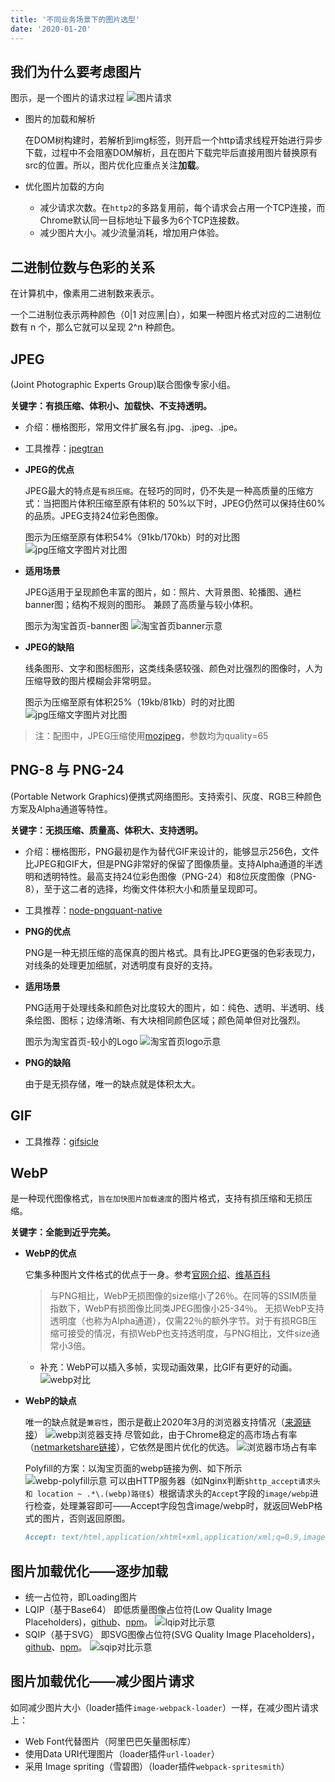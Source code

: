 ```yaml
---
title: '不同业务场景下的图片选型'
date: '2020-01-20'
---
```


## 我们为什么要考虑图片

图示，是一个图片的请求过程
![图片请求](../../../.imgs/image-request.jpg)

- 图片的加载和解析

  在DOM树构建时，若解析到img标签，则开启一个http请求线程开始进行异步下载，过程中不会阻塞DOM解析，且在图片下载完毕后直接用图片替换原有src的位置。所以，图片优化应重点关注**加载**。
- 优化图片加载的方向
  - 减少请求次数。在`http2`的多路复用前，每个请求会占用一个TCP连接，而Chrome默认同一目标地址下最多为6个TCP连接数。
  - 减少图片大小。减少流量消耗，增加用户体验。

## 二进制位数与色彩的关系

在计算机中，像素用二进制数来表示。

一个二进制位表示两种颜色（0|1 对应黑|白），如果一种图片格式对应的二进制位数有 n 个，那么它就可以呈现 2^n 种颜色。

## JPEG

(Joint Photographic Experts Group)联合图像专家小组。

**关键字：有损压缩、体积小、加载快、不支持透明。**

- 介绍：栅格图形，常用文件扩展名有.jpg、.jpeg、.jpe。
- 工具推荐：[jpegtran](https://www.npmjs.com/package/jpegtran)
- **JPEG的优点**

    JPEG最大的特点是`有损压缩`。在轻巧的同时，仍不失是一种高质量的压缩方式：当把图片体积压缩至原有体积的 50%以下时，JPEG仍然可以保持住60%的品质。JPEG支持24位彩色图像。

    图示为压缩至原有体积54%（91kb/170kb）时的对比图
    ![jpg压缩文字图片对比图](../../../.imgs/jpg-compress-contrast-good.png)
- **适用场景**

    JPEG适用于呈现颜色丰富的图片，如：照片、大背景图、轮播图、通栏banner图；结构不规则的图形。
    兼顾了高质量与较小体积。

    图示为淘宝首页-banner图
    ![淘宝首页banner示意](../../../.imgs/taobao-home-banner.png)
- **JPEG的缺陷**

    线条图形、文字和图标图形，这类线条感较强、颜色对比强烈的图像时，人为压缩导致的图片模糊会非常明显。

    图示为压缩至原有体积25%（19kb/81kb）时的对比图
    ![jpg压缩文字图片对比图](../../../.imgs/jpg-compress-contrast-bad.png)

> 注：配图中，JPEG压缩使用[mozjpeg](https://github.com/imagemin/imagemin-mozjpeg)，参数均为quality=65

## PNG-8 与 PNG-24

(Portable Network Graphics)便携式网络图形。支持索引、灰度、RGB三种颜色方案及Alpha通道等特性。

**关键字：无损压缩、质量高、体积大、支持透明。**

- 介绍：栅格图形，PNG最初是作为替代GIF来设计的，能够显示256色，文件比JPEG和GIF大，但是PNG非常好的保留了图像质量。支持Alpha通道的半透明和透明特性。最高支持24位彩色图像（PNG-24）和8位灰度图像（PNG-8），至于这二者的选择，均衡文件体积大小和质量呈现即可。
- 工具推荐：[node-pngquant-native](https://www.npmjs.com/package/node-pngquant-native)
- **PNG的优点**

    PNG是一种无损压缩的高保真的图片格式。具有比JPEG更强的色彩表现力，对线条的处理更加细腻，对透明度有良好的支持。
- **适用场景**

    PNG适用于处理线条和颜色对比度较大的图片，如：纯色、透明、半透明、线条绘图、图标；边缘清晰、有大块相同颜色区域；颜色简单但对比强烈。

    图示为淘宝首页-较小的Logo
    ![淘宝首页logo示意](../../../.imgs/taobao-home-logo.png)
- **PNG的缺陷**

    由于是无损存储，唯一的缺点就是体积太大。

## GIF

- 工具推荐：[gifsicle](http://www.lcdf.org/gifsicle/)

## WebP

是一种现代图像格式，`旨在加快图片加载速度`的图片格式，支持有损压缩和无损压缩。

**关键字：全能到近乎完美。**

- **WebP的优点**

  它集多种图片文件格式的优点于一身。参考[官网介绍](https://developers.google.com/speed/webp/?csw=1)、[维基百科](https://zh.wikipedia.org/wiki/WebP)
  > 与PNG相比，WebP无损图像的size缩小了26％。在同等的SSIM质量指数下，WebP有损图像比同类JPEG图像小25-34％。
  > 无损WebP支持透明度（也称为Alpha通道），仅需22％的额外字节。对于有损RGB压缩可接受的情况，有损WebP也支持透明度，与PNG相比，文件size通常小3倍。
  - 补充：WebP可以插入多帧，实现动画效果，比GIF有更好的动画。
  ![webp对比](../../../.imgs/webp-contrast.png)

- **WebP的缺点**

  唯一的缺点就是`兼容性`，图示是截止2020年3月的浏览器支持情况（[来源链接](https://developers.google.com/speed/webp/faq#which_web_browsers_natively_support_webp)）
  ![webp浏览器支持](../../../.imgs/webp-browser-support.png)
  尽管如此，由于Chrome稳定的高市场占有率（[netmarketshare链接](https://netmarketshare.com)），它依然是图片优化的优选。
  ![浏览器市场占有率](../../../.imgs/browser-market-share.png)

  Polyfill的方案：以淘宝页面的webp链接为例、如下所示
  ![webp-polyfill示意](../../../.imgs/webp-polyfill-case.png)
  可以由HTTP服务器（如Nginx判断`$http_accept请求头 和 location ~ .*\.(webp)路径$`）根据请求头的`Accept`字段的`image/webp`进行检查，处理兼容即可——Accept字段包含image/webp时，就返回WebP格式的图片，否则返回原图。

  ```md
  Accept: text/html,application/xhtml+xml,application/xml;q=0.9,image/webp,image/apng,*/*;q=0.8,application/signed-exchange;v=b3
  ```

## 图片加载优化——逐步加载

- 统一占位符，即Loading图片
- LQIP（基于Base64）
  即低质量图像占位符(Low Quality Image Placeholders)，[github](https://github.com/zouhir/lqip-loader)、[npm](https://www.npmjs.com/package/lqip)。
  ![lqip对比示意](../../../.imgs/lqip-contrast.png)
- SQIP（基于SVG）
  即SVG图像占位符(SVG Quality Image Placeholders)，[github](https://github.com/axe312ger/sqip)、[npm](https://www.npmjs.com/package/sqip)。
  ![sqip对比示意](../../../.imgs/sqip-contrast.png)

## 图片加载优化——减少图片请求

如同减少图片大小（loader插件`image-webpack-loader`）一样，在减少图片请求上：

- Web Font代替图片（阿里巴巴矢量图标库）
- 使用Data URI代理图片（loader插件`url-loader`）
- 采用 Image spriting（雪碧图）（loader插件`webpack-spritesmith`）
